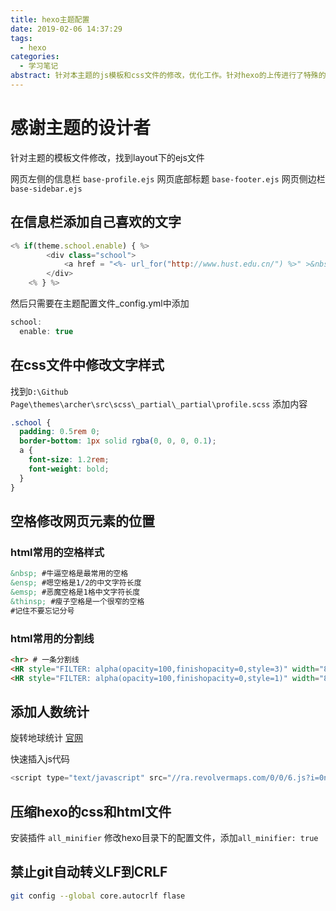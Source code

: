 ```yaml
---
title: hexo主题配置
date: 2019-02-06 14:37:29
tags:
  - hexo
categories:
  - 学习笔记
abstract: 针对本主题的js模板和css文件的修改，优化工作。针对hexo的上传进行了特殊的处理
---
```


# 感谢主题的设计者

针对主题的模板文件修改，找到layout下的ejs文件

网页左侧的信息栏	`base-profile.ejs`
网页底部标题	`base-footer.ejs`
网页侧边栏	  `base-sidebar.ejs`
<!--more-->

## 在信息栏添加自己喜欢的文字

```javascript
<% if(theme.school.enable) { %>
        <div class="school">
            <a href = "<%- url_for("http://www.hust.edu.cn/") %>" >&nbsp;&emsp;&emsp;&emsp;&thinsp;HUST 1037</a>
        </div>
    <% } %>
```

然后只需要在主题配置文件_config.yml中添加

```javascript
school:
  enable: true

```

## 在css文件中修改文字样式

找到`D:\Github Page\themes\archer\src\scss\_partial\_partial\profile.scss`
添加内容

```scss
.school {
  padding: 0.5rem 0;
  border-bottom: 1px solid rgba(0, 0, 0, 0.1);
  a {
    font-size: 1.2rem;
    font-weight: bold;
  }
}
```

## 空格修改网页元素的位置

### html常用的空格样式

```html
&nbsp; #牛逼空格是最常用的空格
&ensp; #嗯空格是1/2的中文字符长度
&emsp; #恶魔空格是1格中文字符长度
&thinsp; #瘦子空格是一个很窄的空格
#记住不要忘记分号
```

### html常用的分割线

```html
<hr> # 一条分割线
<HR style="FILTER: alpha(opacity=100,finishopacity=0,style=3)" width="80%" color=#987cb9 SIZE=3> # 一条颜色渐变的分割线
<HR style="FILTER: alpha(opacity=100,finishopacity=0,style=1)" width="80%" color=#987cb9 SIZE=3> # 一边颜色渐变的分割线
```

## 添加人数统计

旋转地球统计 [官网](https://www.revolvermaps.com/)

快速插入js代码

```javascript
<script type="text/javascript" src="//ra.revolvermaps.com/0/0/6.js?i=0n29o7blvb7&amp;m=7&amp;c=e63100&amp;cr1=ffffff&amp;f=arial&amp;l=0&amp;bv=90&amp;lx=-420&amp;ly=420&amp;hi=20&amp;he=7&amp;hc=a8ddff&amp;rs=80" async="async"></script>
```

## 压缩hexo的css和html文件

安装插件 `all_minifier`
修改hexo目录下的配置文件，添加`all_minifier: true`

## 禁止git自动转义LF到CRLF

```bash
git config --global core.autocrlf flase
```

